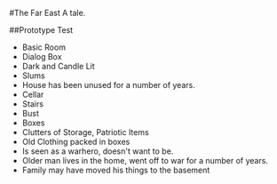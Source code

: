 #The Far East
A tale.

##Prototype Test
* Basic Room
* Dialog Box
* Dark and Candle Lit
* Slums
* House has been unused for a number of years.
* Cellar
* Stairs
* Bust
* Boxes
* Clutters of Storage, Patriotic Items
* Old Clothing packed in boxes
* Is seen as a warhero, doesn't want to be.
* Older man lives in the home, went off to war for a number of years.
* Family may have moved his things to the basement
